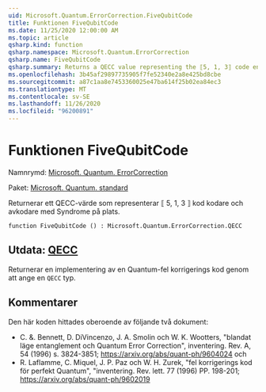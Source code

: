 ```yaml
---
uid: Microsoft.Quantum.ErrorCorrection.FiveQubitCode
title: Funktionen FiveQubitCode
ms.date: 11/25/2020 12:00:00 AM
ms.topic: article
qsharp.kind: function
qsharp.namespace: Microsoft.Quantum.ErrorCorrection
qsharp.name: FiveQubitCode
qsharp.summary: Returns a QECC value representing the ⟦5, 1, 3⟧ code encoder and decoder with in-place syndrome measurement.
ms.openlocfilehash: 3b45af29897735905f7fe52340e2a8e425bd8cbe
ms.sourcegitcommit: a87c1aa8e7453360025e47ba614f25b02ea84ec3
ms.translationtype: MT
ms.contentlocale: sv-SE
ms.lasthandoff: 11/26/2020
ms.locfileid: "96200891"
---
```

# <a name="fivequbitcode-function"></a>Funktionen FiveQubitCode

Namnrymd: [Microsoft. Quantum. ErrorCorrection](xref:Microsoft.Quantum.ErrorCorrection)

Paket: [Microsoft. Quantum. standard](https://nuget.org/packages/Microsoft.Quantum.Standard)


Returnerar ett QECC-värde som representerar ⟦ 5, 1, 3 ⟧ kod kodare och avkodare med Syndrome på plats.

```qsharp
function FiveQubitCode () : Microsoft.Quantum.ErrorCorrection.QECC
```


## <a name="output--qecc"></a>Utdata: [QECC](xref:Microsoft.Quantum.ErrorCorrection.QECC)

Returnerar en implementering av en Quantum-fel korrigerings kod genom att ange en `QECC` typ.

## <a name="remarks"></a>Kommentarer

Den här koden hittades oberoende av följande två dokument:

- C. &. Bennett, D. DiVincenzo, J. A. Smolin och W. K. Wootters, "blandat läge entanglement och Quantum Error Correction", inventering. Rev. A, 54 (1996) s. 3824-3851; https://arxiv.org/abs/quant-ph/9604024 och
- R. Laflamme, C. Miquel, J. P. Paz och W. H. Zurek, "fel korrigerings kod för perfekt Quantum", "inventering. Rev. lett. 77 (1996) PP. 198-201; https://arxiv.org/abs/quant-ph/9602019